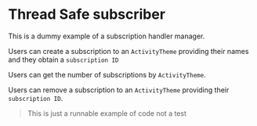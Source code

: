 Thread Safe subscriber
======================


This is a dummy example of a subscription handler manager.

Users can create a subscription to an `ActivityTheme` providing their names and they obtain a `subscription ID`

Users can get the number of subscriptions by `ActivityTheme`.

Users can remove a subscription to an `ActivityTheme` providing their `subscription ID`.

> This is just a runnable example of code not a test